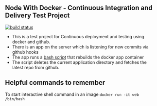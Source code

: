 ## Node With Docker - Continuous Integration and Delivery Test Project

[![build status](https://img.shields.io/travis/epicallan/docker-continuous-deployment/master.svg?style=flat-square)](https://travis-ci.org/epicallan/docker-continuous-deployment)

- This is a test project for Continuous deployment and testing using docker
  and github.
- There is an app on the server which is listening for new commits via github hooks
- The app runs a [bash script](https://github.com/epicallan/docker-continuous-deployment/blob/master/deploy.sh) that rebuilds the docker app container
- The script deletes the current application directory and fetches the latest repo from github.



## Helpful commands to remember

To start interactive shell command in an image ```docker run -it web /bin/bash```
